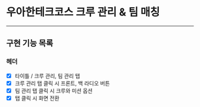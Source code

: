 # 우아한테크코스 크루 관리 & 팀 매칭

---

## 구현 기능 목록

### 헤더

- [x] 타이틀 / 크루 관리, 팀 관리 탭
- [x] 크루 관리 탭 클릭 시 프론트, 백 라디오 버튼
- [x] 팀 관리 탭 클릭 시 크루와 미션 옵션
- [x] 탭 클릭 시 화면 전환
